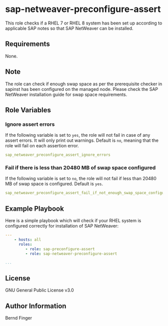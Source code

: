 sap-netweaver-preconfigure-assert
================

This role checks if a RHEL 7 or RHEL 8 system has been set up according to applicable SAP notes so that SAP NetWeaver can be installed.

Requirements
------------

None.

Note
----

The role can check if enough swap space as per the prerequisite checker in sapinst has been configured on the managed node. Please check the SAP NetWeaver installation guide for swap space requirements.

Role Variables
--------------

### Ignore assert errors
If the following variable is set to `yes`, the role will not fail in case of any assert errors. It will only print out warnings. Default is `no`, meaning that the role will fail on each assertion error.
```yaml
sap_netweaver_preconfigure_assert_ignore_errors
```

### Fail if there is less than 20480 MB of swap space configured
If the following variable is set to `no`, the role will not fail if less than 20480 MB of swap space is configured. Default is `yes`.
```yaml
sap_netweaver_preconfigure_assert_fail_if_not_enough_swap_space_configured
```

Example Playbook
----------------

Here is a simple playbook which will check if your RHEL system is configured correctly for installation of SAP NetWeaver:

```yaml
---
    - hosts: all
      roles:
         - role: sap-preconfigure-assert
         - role: sap-netweaver-preconfigure-assert

...
```

License
-------

GNU General Public License v3.0

Author Information
------------------

Bernd Finger
